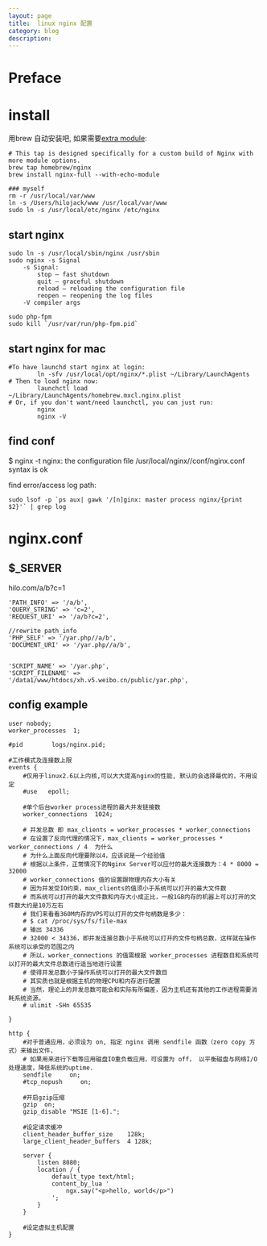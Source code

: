 ```yaml
---
layout: page
title:	linux nginx 配置
category: blog
description:
---
```

# Preface

# install
 用brew 自动安装吧, 如果需要[extra module](https://github.com/Homebrew/homebrew-nginx/issues/49):

	# This tap is designed specifically for a custom build of Nginx with more module options.
	brew tap homebrew/nginx 
	brew install nginx-full --with-echo-module

	### myself
	rm -r /usr/local/var/www
	ln -s /Users/hilojack/www /usr/local/var/www
	sudo ln -s /usr/local/etc/nginx /etc/nginx

## start nginx
	sudo ln -s /usr/local/sbin/nginx /usr/sbin
	sudo nginx -s Signal
		-s Signal:
			stop — fast shutdown
			quit — graceful shutdown
			reload — reloading the configuration file
			reopen — reopening the log files
		-V compiler args

	sudo php-fpm
	sudo kill `/usr/var/run/php-fpm.pid`

## start nginx for mac

	#To have launchd start nginx at login:
			ln -sfv /usr/local/opt/nginx/*.plist ~/Library/LaunchAgents
	# Then to load nginx now:
			launchctl load ~/Library/LaunchAgents/homebrew.mxcl.nginx.plist
	# Or, if you don't want/need launchctl, you can just run:
			nginx
			nginx -V

## find conf
$     nginx -t
nginx: the configuration file /usr/local/nginx//conf/nginx.conf syntax is ok

find error/access log path:

    sudo lsof -p `ps aux| gawk '/[n]ginx: master process nginx/{print $2}'` | grep log

# nginx.conf

## $_SERVER
hilo.com/a/b?c=1

	'PATH_INFO' => '/a/b',
	'QUERY_STRING' => 'c=2',
	'REQUEST_URI' => '/a/b?c=2',

	//rewrite path_info
	'PHP_SELF' => '/yar.php//a/b',
	'DOCUMENT_URI' => '/yar.php//a/b',


	'SCRIPT_NAME' => '/yar.php',
	'SCRIPT_FILENAME' => '/data1/www/htdocs/xh.v5.weibo.cn/public/yar.php',

## config example

	user nobody;
	worker_processes  1;

	#pid        logs/nginx.pid;

	#工作模式及连接数上限
	events {
		#仅用于linux2.6以上内核,可以大大提高nginx的性能, 默认的会选择最优的，不用设定
		#use   epoll; 

		#单个后台worker process进程的最大并发链接数    
		worker_connections  1024;

		# 并发总数 即 max_clients = worker_processes * worker_connections
		# 在设置了反向代理的情况下，max_clients = worker_processes * worker_connections / 4  为什么
		# 为什么上面反向代理要除以4，应该说是一个经验值
		# 根据以上条件，正常情况下的Nginx Server可以应付的最大连接数为：4 * 8000 = 32000
		# worker_connections 值的设置跟物理内存大小有关
		# 因为并发受IO约束，max_clients的值须小于系统可以打开的最大文件数
		# 而系统可以打开的最大文件数和内存大小成正比，一般1GB内存的机器上可以打开的文件数大约是10万左右
		# 我们来看看360M内存的VPS可以打开的文件句柄数是多少：
		# $ cat /proc/sys/fs/file-max
		# 输出 34336
		# 32000 < 34336，即并发连接总数小于系统可以打开的文件句柄总数，这样就在操作系统可以承受的范围之内
		# 所以，worker_connections 的值需根据 worker_processes 进程数目和系统可以打开的最大文件总数进行适当地进行设置
		# 使得并发总数小于操作系统可以打开的最大文件数目
		# 其实质也就是根据主机的物理CPU和内存进行配置
		# 当然，理论上的并发总数可能会和实际有所偏差，因为主机还有其他的工作进程需要消耗系统资源。
		# ulimit -SHn 65535

	}

	http {
		#对于普通应用，必须设为 on, 指定 nginx 调用 sendfile 函数（zero copy 方式）来输出文件，
		# 如果用来进行下载等应用磁盘IO重负载应用，可设置为 off， 以平衡磁盘与网络I/O处理速度，降低系统的uptime.
		sendfile     on;
		#tcp_nopush     on;

		#开启gzip压缩
		gzip  on;
		gzip_disable "MSIE [1-6].";

		#设定请求缓冲
		client_header_buffer_size    128k;
		large_client_header_buffers  4 128k;

        server {
            listen 8080;
            location / {
                default_type text/html;
                content_by_lua '
                    ngx.say("<p>hello, world</p>")
                ';
            }
        }

		#设定虚拟主机配置
	}